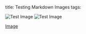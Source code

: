title: Testing Markdown Images
tags: 

![Test Image](/download/Crash-Dummy1.jpg)
![Test Image](https://i.imgur.com/N48vgwl.jpeg)

[Image](https://i.imgur.com/N48vgwl.jpeg)